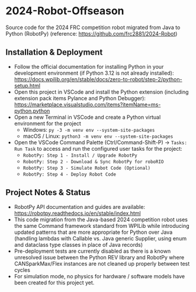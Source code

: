 # 2024-Robot-Offseason

Source code for the 2024 FRC competition robot migrated from Java to Python (RobotPy)
(reference: https://github.com/frc2881/2024-Robot)

## Installation & Deployment
* Follow the official documentation for installing Python in your development environment (if Python 3.12 is not already installed): https://docs.wpilib.org/en/stable/docs/zero-to-robot/step-2/python-setup.html
* Open this project in VSCode and install the Python extension (including extension pack items Pylance and Python Debugger): https://marketplace.visualstudio.com/items?itemName=ms-python.python
* Open a new Terminal in VSCode and create a Python virtual environment for the project
  * Windows: `py -3 -m venv env --system-site-packages`
  * macOS / Linux: `python3 -m venv env --system-site-packages`
* Open the VSCode Command Palette (Ctrl/Command-Shift-P) -> `Tasks: Run Task` to access and run the configured user tasks for the project:
  * `RobotPy: Step 1 - Install / Upgrade RobotPy`
  * `RobotPy: Step 2 - Download & Sync RobotPy for roboRIO`
  * `RobotPy: Step 3 - Simulate Robot Code (Optional)`
  * `RobotPy: Step 4 - Deploy Robot Code`

## Project Notes & Status
* RobotPy API documentation and guides are available: https://robotpy.readthedocs.io/en/stable/index.html
* This code migration from the Java-based 2024 competition robot uses the same Command framework standard from WPILib while introducing updated patterns that are more appropriate for Python over Java (handling lambdas with Callable vs. Java generic Supplier, using enum and dataclass type classes in place of Java records)
* Pre-deployment tests are currently disabled as there is a known unresolved issue between the Python REV library and RobotPy where CANSparkMax/Flex instances are not cleaned up properly between test cycles
* For simulation mode, no physics for hardware / software models have been created for this project yet.